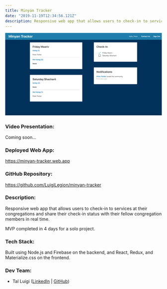 ```yaml
---
title: Minyan Tracker
date: "2019-11-19T12:34:56.121Z"
description: Responsive web app that allows users to check-in to services at their congregations and share their check-in status with their fellow congregation members in real time.
---
```


![Minyan Tracker Screenshot](./minyan-tracker.png)

### Video Presentation:

Coming soon...

### Deployed Web App:

https://minyan-tracker.web.app

### GitHub Repository:

https://github.com/LuigiLegion/minyan-tracker

### Description:

Responsive web app that allows users to check-in to services at their congregations and share their check-in status with their fellow congregation members in real time.

MVP completed in 4 days for a solo project.

### Tech Stack:

Built using Node.js and Firebase on the backend, and React, Redux, and Materialize.css on the frontend.

### Dev Team:

- Tal Luigi ([LinkedIn](https://www.linkedin.com/in/talluigi) | [GitHub](https://github.com/luigilegion))
